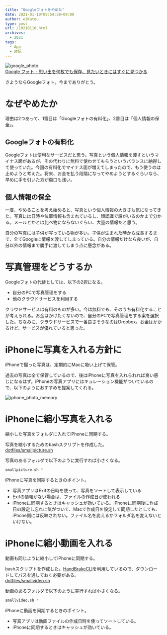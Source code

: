 ```yaml
---
title: "Googleフォトをやめた"
date: 2021-01-10T09:54:58+09:00
author: eiKatou
type: post
url: /20210110.html
archives:
  - 2021
tags:
  - App
  - 雑記
---
```


![google_photo](/uploads/2021/01/google_photo.png)  
[Google フォト - 思い出を何枚でも保存、見たいときにはすぐに見つかる](https://www.google.com/intl/ja/photos/about/)

さようならGoogleフォト。今までありがとう。


<!--more-->

# なぜやめたか
理由は2つあって、1番目は「Googleフォトの有料化」、2番目は「個人情報の保全」。

## Googleフォトの有料化
Googleフォトは便利なサービスだと思う。写真という個人情報を渡すというマイナス面があるが、その代わりに無料で使わせてもらうというバランスに納得して使っていた。今回の有料化でマイナス面が増えてしまったので、もう使うのは止めようと考えた。将来、お金を払う段階になってやめようとするぐらいなら、早めに手を引いた方が傷口も浅い。

## 個人情報の保全
一度、やめることを考え始めると、写真という個人情報の大きさも気になってきた。写真には日時や位置情報も含まれているし、顔認識で誰がいるのかまで分かる。メールとかとは比べ物にならないぐらい、大量の情報だと思う。

自分の写真には子供が写っている物が多い。子供が生まれた時から成長するまで、全てGoogleに情報を渡してしまっている。自分の情報だけなら良いが、自分以外の情報まで勝手に渡してしまう点に懸念がある。

# 写真管理をどうするか
Googleフォトの代替としては、以下の2択になる。
- 自分のPCで写真管理をする
- 他のクラウドサービスを利用する

クラウドサービスは有料のものが多い。今は無料でも、そのうち有料化することが考えられる。お金はかけたくないので、自分のPCで写真管理をする案を選択した。ちなみに、クラウドサービスで一番良さそうなのはDropbox。お金はかかるけど、サービスが優れていると思った。

# iPhoneに写真を入れる方針に
iPhoneで撮った写真は、定期的にMacに吸い上げて保管。

過去の写真は全て保管しているので、後はiPhoneに写真を入れられれば良い感じになるはず。iPhoneの写真アプリにはキュレーション機能がついているので、以下のようにおすすめを提案してくれる。

![iphone_photo_memory](/uploads/2021/01/iphone_photo_memory.png)  

# iPhoneに縮小写真を入れる
縮小した写真をフォルダに入れてiPhoneに同期する。

写真を縮小するためのbashスクリプトを作成した。  
[dotfiles/smallpicture.sh](https://github.com/eiKatou/dotfiles/blob/master/bin/smallpicture.sh)

写真のあるフォルダで以下のように実行すれば小さくなる。
```bash
smallpicture.sh *
```

iPhoneに写真を同期するときのポイント。
- 写真アプリはExifの日時を使って、写真をソートして表示している
- Exifの情報がない場合は、ファイルの作成日が使われる
- iPhoneに同期するときはキャッシュが効いている。iPhoneに同期後に作成日の設定し忘れに気がついて、Macで作成日を設定して同期したとしても、iPhone側には反映されない。ファイル名を変えるかフォルダ名を変えないといけない。

# iPhoneに縮小動画を入れる
動画も同じように縮小してiPhoneに同期する。

bashスクリプトを作成した。[HandBrakeCLI](https://handbrake.fr/downloads2.php)を利用しているので、ダウンロードしてパスを通しておく必要がある。  
[dotfiles/smallvideo.sh](https://github.com/eiKatou/dotfiles/blob/master/bin/smallvideo.sh)

動画のあるフォルダで以下のように実行すれば小さくなる。
```bash
smallvideo.sh *
```

iPhoneに動画を同期するときのポイント。
- 写真アプリは動画ファイルの作成日時を使ってソートしている。
- iPhoneに同期するときはキャッシュが効いている。

